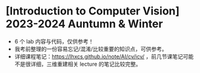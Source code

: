 # [Introduction to Computer Vision] 2023-2024 Auntumn & Winter

- 6 个 lab 内容与代码，仅供参考！
- 我考前整理的一份容易忘记/混淆/比较重要的知识点，可供参考。
- 详细课程笔记：https://lhxcs.github.io/note/AI/cv/icv/ ，前几节课笔记可能不是很详细，三维重建相关 lecture 的笔记比较完整。
